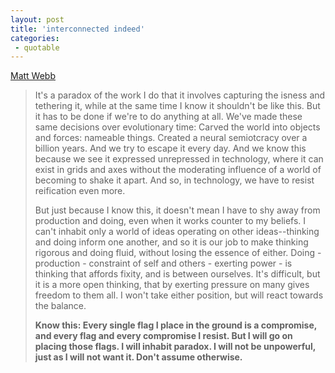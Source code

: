 ```yaml
---
layout: post
title: 'interconnected indeed'
categories:
 - quotable
---
```


<a href="http://interconnected.org/home/2005/02/04/its_a_paradox_of_the">Matt Webb</a><blockquote>It's a paradox of the work I do that it involves capturing the isness and tethering it, while at the same time I know it shouldn't be like this. But it has to be done if we're to do anything at all. We've made these same decisions over evolutionary time: Carved the world into objects and forces: nameable things. Created a neural semiotcracy over a billion years. And we try to escape it every day. And we know this because we see it expressed unrepressed in technology, where it can exist in grids and axes without the moderating influence of a world of becoming to shake it apart. And so, in technology, we have to resist reification even more.



But just because I know this, it doesn't mean I have to shy away from production and doing, even when it works counter to my beliefs. I can't inhabit only a world of ideas operating on other ideas--thinking and doing inform one another, and so it is our job to make thinking rigorous and doing fluid, without losing the essence of either. Doing - production - constraint of self and others - exerting power - is thinking that affords fixity, and is between ourselves. It's difficult, but it is a more open thinking, that by exerting pressure on many gives freedom to them all. I won't take either position, but will react towards the balance.



<strong>Know this: Every single flag I place in the ground is a compromise, and every flag and every compromise I resist. But I will go on placing those flags. I will inhabit paradox. I will not be unpowerful, just as I will not want it. Don't assume otherwise.</strong></blockquote>
